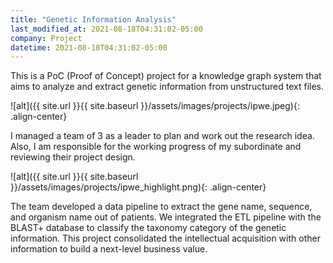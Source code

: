```yaml
---
title: "Genetic Information Analysis"
last_modified_at: 2021-08-18T04:31:02-05:00
company: Project
datetime: 2021-08-18T04:31:02-05:00
---
```


This is a PoC (Proof of Concept) project for a knowledge graph system that aims to analyze and extract genetic information from unstructured text files. 

![alt]({{ site.url }}{{ site.baseurl }}/assets/images/projects/ipwe.jpeg){: .align-center}

I managed a team of 3 as a leader to plan and work out the research idea. Also, I am responsible for the working progress of my subordinate and reviewing their project design. 

![alt]({{ site.url }}{{ site.baseurl }}/assets/images/projects/ipwe_highlight.png){: .align-center}

The team developed a data pipeline to extract the gene name, sequence, and organism name out of patients. We integrated the ETL pipeline with the BLAST+ database to classify the taxonomy category of the genetic information. This project consolidated the intellectual acquisition with other information to build a next-level business value.
